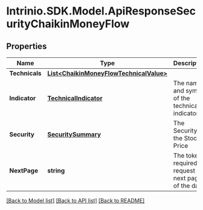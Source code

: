 # Intrinio.SDK.Model.ApiResponseSecurityChaikinMoneyFlow
## Properties

Name | Type | Description | Notes
------------ | ------------- | ------------- | -------------
**Technicals** | [**List&lt;ChaikinMoneyFlowTechnicalValue&gt;**](ChaikinMoneyFlowTechnicalValue.md) |  | [optional] 
**Indicator** | [**TechnicalIndicator**](TechnicalIndicator.md) | The name and symbol of the technical indicator | [optional] 
**Security** | [**SecuritySummary**](SecuritySummary.md) | The Security of the Stock Price | [optional] 
**NextPage** | **string** | The token required to request the next page of the data | [optional] 

[[Back to Model list]](../README.md#documentation-for-models) [[Back to API list]](../README.md#documentation-for-api-endpoints) [[Back to README]](../README.md)


